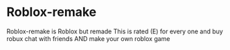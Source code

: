 # Roblox-remake
Roblox-remake is Roblox but remade This is rated (E) for every one and buy robux chat with friends AND make your own roblox game
